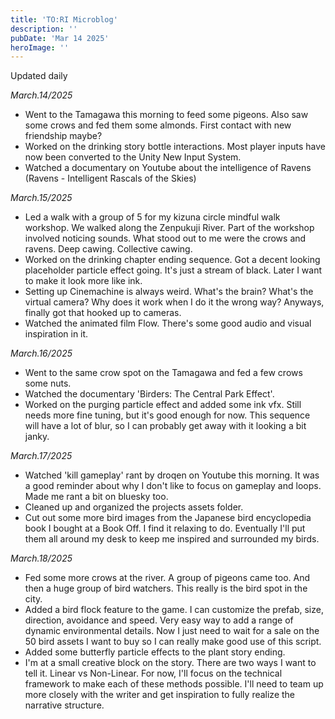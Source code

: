 ```yaml
---
title: 'TO:RI Microblog'
description: ''
pubDate: 'Mar 14 2025'
heroImage: ''
---
```

Updated daily

*March.14/2025*
<br>
- Went to the Tamagawa this morning to feed some pigeons. Also saw some crows and fed them some almonds. First contact with new friendship maybe?
- Worked on the drinking story bottle interactions. Most player inputs have now been converted to the Unity New Input System.
- Watched a documentary on Youtube about the intelligence of Ravens (Ravens - Intelligent Rascals of the Skies)

*March.15/2025*
<br>
- Led a walk with a group of 5 for my kizuna circle mindful walk workshop. We walked along the Zenpukuji River. Part of the workshop involved noticing sounds. What stood out to me were the crows and ravens. Deep cawing. Collective cawing.
- Worked on the drinking chapter ending sequence. Got a decent looking placeholder particle effect going. It's just a stream of black. Later I want to make it look more like ink.
- Setting up Cinemachine is always weird. What's the brain? What's the virtual camera? Why does it work when I do it the wrong way? Anyways, finally got that hooked up to cameras.
- Watched the animated film Flow. There's some good audio and visual inspiration in it.

*March.16/2025*
<br>
- Went to the same crow spot on the Tamagawa and fed a few crows some nuts.
- Watched the documentary 'Birders: The Central Park Effect'.
- Worked on the purging particle effect and added some ink vfx. Still needs more fine tuning, but it's good enough for now. This sequence will have a lot of blur, so I can probably get away with it looking a bit janky.

*March.17/2025*
<br>
- Watched 'kill gameplay' rant by droqen on Youtube this morning. It was a good reminder about why I don't like to focus on gameplay and loops. Made me rant a bit on bluesky too.
- Cleaned up and organized the projects assets folder.
- Cut out some more bird images from the Japanese bird encyclopedia book I bought at a Book Off. I find it relaxing to do. Eventually I'll put them all around my desk to keep me inspired and surrounded my birds.

*March.18/2025*
<br>
- Fed some more crows at the river. A group of pigeons came too. And then a huge group of bird watchers. This really is the bird spot in the city.
- Added a bird flock feature to the game. I can customize the prefab, size, direction, avoidance and speed. Very easy way to add a range of dynamic environmental details. Now I just need to wait for a sale on the 50 bird assets I want to buy so I can really make good use of this script.
- Added some butterfly particle effects to the plant story ending.
- I'm at a small creative block on the story. There are two ways I want to tell it. Linear vs Non-Linear. For now, I'll focus on the technical framework to make each of these methods possible. I'll need to team up more closely with the writer and get inspiration to fully realize the narrative structure.





